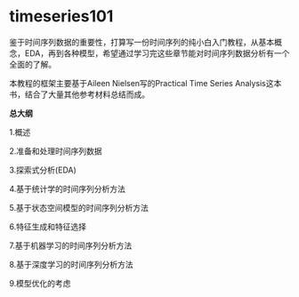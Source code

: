 # timeseries101
鉴于时间序列数据的重要性，打算写一份时间序列的纯小白入门教程，从基本概念，EDA，再到各种模型，希望通过学习完这些章节能对时间序列数据分析有一个全面的了解。

本教程的框架主要基于Aileen Nielsen写的Practical Time Series Analysis这本书，结合了大量其他参考材料总结而成。



**总大纲**

1.概述

2.准备和处理时间序列数据

3.探索式分析(EDA)

4.基于统计学的时间序列分析方法

5.基于状态空间模型的时间序列分析方法

6.特征生成和特征选择

7.基于机器学习的时间序列分析方法

8.基于深度学习的时间序列分析方法

9.模型优化的考虑